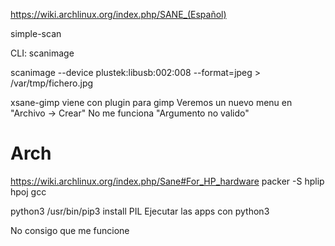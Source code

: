 https://wiki.archlinux.org/index.php/SANE_(Español)

simple-scan


CLI:
scanimage

scanimage --device plustek:libusb:002:008 --format=jpeg > /var/tmp/fichero.jpg

xsane-gimp viene con plugin para gimp
Veremos un nuevo menu en "Archivo -> Crear"
No me funciona "Argumento no valido"

# Arch
https://wiki.archlinux.org/index.php/Sane#For_HP_hardware
packer -S hplip hpoj gcc

python3 /usr/bin/pip3 install PIL
Ejecutar las apps con python3


No consigo que me funcione
